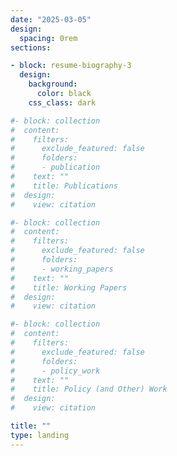 ```yaml
---
date: "2025-03-05"
design:
  spacing: 0rem
sections:

- block: resume-biography-3
  design:
    background:
      color: black
    css_class: dark

#- block: collection
#  content:
#    filters:
#      exclude_featured: false
#      folders:
#      - publication
#    text: ""
#    title: Publications
#  design:
#    view: citation

#- block: collection
#  content:
#    filters:
#      exclude_featured: false
#      folders:
#      - working_papers
#    text: ""
#    title: Working Papers
#  design:
#    view: citation

#- block: collection
#  content:
#    filters:
#      exclude_featured: false
#      folders:
#      - policy_work
#    text: ""
#    title: Policy (and Other) Work
#  design:
#    view: citation

title: ""
type: landing
---
```

